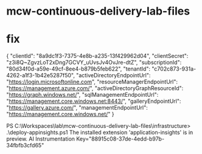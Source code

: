 # mcw-continuous-delivery-lab-files
# fix


{
  "clientId": "8a9dc1f3-7375-4e8b-a235-13f429962d04",
  "clientSecret": "z3i8Q~ZgvzLoT2xDng7GCVY_uUvsJv4OvJre-dtZ",
  "subscriptionId": "80d34f0d-a59e-49cf-8ee4-b879b5feb622",
  "tenantId": "c702c873-931a-4262-a1f3-1b42e5287f50",
  "activeDirectoryEndpointUrl": "https://login.microsoftonline.com",
  "resourceManagerEndpointUrl": "https://management.azure.com/",
  "activeDirectoryGraphResourceId": "https://graph.windows.net/",
  "sqlManagementEndpointUrl": "https://management.core.windows.net:8443/",
  "galleryEndpointUrl": "https://gallery.azure.com/",
  "managementEndpointUrl": "https://management.core.windows.net/"
}

PS C:\Workspaces\lab\mcw-continuous-delivery-lab-files\infrastructure> .\deploy-appinsights.ps1
The installed extension 'application-insights' is in preview.
AI Instrumentation Key="88915c08-37de-4edd-b97b-34fbfb3cfd65"